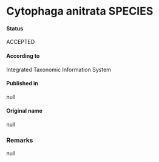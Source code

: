 Cytophaga anitrata SPECIES
=======

#### Status
ACCEPTED

#### According to
Integrated Taxonomic Information System

#### Published in
null

#### Original name
null

### Remarks
null